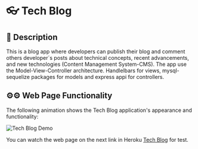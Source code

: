 #  👓 Tech Blog

## 📄 Description

This is a blog app where developers can publish their blog and comment others developer´s posts about technical concepts, recent advancements, and new technologies (Content Management System-CMS). The app use the Model-View-Controller architecture. Handlelbars for views, mysql-sequelize packages for models and express appi for controllers.

## ⚙⚙ Web Page Functionality


The following animation shows the Tech Blog application's appearance and functionality:

![Tech Blog Demo](./assets/images/weatherDashboard.gif)

You can watch the web page on the next link in Heroku [Tech Blog](https://marcogonzalezguzman77.github.io/weatherDashboard/) for test.



